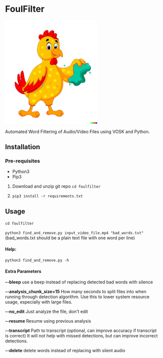 # FoulFilter
<img src="logo.png" width="300">

Automated Word Filtering of Audio/Video Files using VOSK and Python.

## Installation
### Pre-requisites
- Python3
- Pip3
  
1. Download and unzip git repo
```cd foulfilter```

2. ```pip3 install -r requirements.txt```

## Usage
```cd foulfilter```

```python3 find_and_remove.py input_video_file.mp4 "bad_words.txt"``` (bad_words.txt should be a plain text file with one word per line)

#### Help:
```python3 find_and_remove.py -h```

#### Extra Parameters
**--bleep** use a beep instead of replacing detected bad words with silence

**--analysis_chunk_size=15** How many seconds to split files into when running through detection algorithm. Use this to lower system resource usage, especially with large files.

**--no_edit** Just analyze the file, don't edit

**--resume** Resume using previous analysis

**--transcript** Path to transcript (optional, can improve accuracy if transcript is correct) It will not help with missed detections, but can improve incorrect detections.

**--delete** delete words instead of replacing with silent audio
